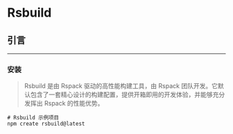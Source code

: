 # Rsbuild

## 引言

---

### 安装

> Rsbuild 是由 Rspack 驱动的高性能构建工具，由 Rspack 团队开发。它默认包含了一套精心设计的构建配置，提供开箱即用的开发体验，并能够充分发挥出 Rspack 的性能优势。

```shell
# Rsbuild 示例项目
npm create rsbuild@latest
```
